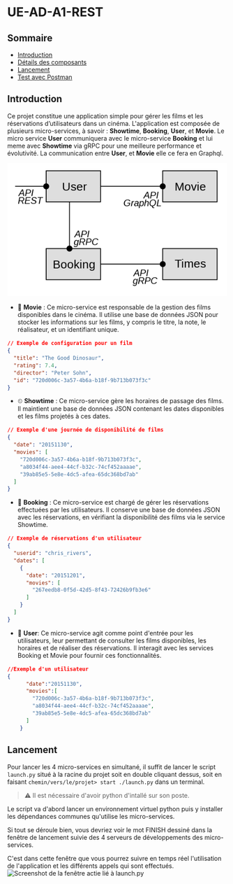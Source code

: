 # UE-AD-A1-REST

## Sommaire
- [Introduction](#introduction)
- [Détails des composants](#details-des-composants)
- [Lancement](#lancement)
- [Test avec Postman](#test-avec-postman)

## Introduction <a name="introduction" />
Ce projet constitue une application simple pour gérer les films et les réservations d’utilisateurs dans un cinéma. L'application est composée de plusieurs micro-services, à savoir : **Showtime**, **Booking**, **User**, et **Movie**. Le micro service **User** communiquera avec le micro-service **Booking** et lui meme avec **Showtime** via gRPC pour une meilleure performance et évolutivité. La communication entre **User**, et **Movie** elle ce fera en Graphql.

<img src="/conception.png" alt="Diagramme  conceptuel de la solution"/>

- 🎥 **Movie** : Ce micro-service est responsable de la gestion des films disponibles dans le cinéma. Il utilise une base de données JSON pour stocker les informations sur les films, y compris le titre, la note, le réalisateur, et un identifiant unique.
```json
// Exemple de configuration pour un film
{
  "title": "The Good Dinosaur",
  "rating": 7.4,
  "director": "Peter Sohn",
  "id": "720d006c-3a57-4b6a-b18f-9b713b073f3c"
}
```
- ⏲ **Showtime** : Ce micro-service gère les horaires de passage des films. Il maintient une base de données JSON contenant les dates disponibles et les films projetés à ces dates.
```json
// Exemple d'une journée de disponibilité de films
{
  "date": "20151130",
  "movies": [
    "720d006c-3a57-4b6a-b18f-9b713b073f3c",
    "a8034f44-aee4-44cf-b32c-74cf452aaaae",
    "39ab85e5-5e8e-4dc5-afea-65dc368bd7ab"
  ]
}
```

- 📖 **Booking** : Ce micro-service est chargé de gérer les réservations effectuées par les utilisateurs. Il conserve une base de données JSON avec les réservations, en vérifiant la disponibilité des films via le service Showtime.
```json
// Exemple de réservations d'un utilisateur
{
  "userid": "chris_rivers",
  "dates": [
    {
      "date": "20151201",
      "movies": [
        "267eedb8-0f5d-42d5-8f43-72426b9fb3e6"
      ]
    }
  ]
}
```

- 👥 **User**: Ce micro-service agit comme point d'entrée pour les utilisateurs, leur permettant de consulter les films disponibles, les horaires et de réaliser des réservations. Il interagit avec les services Booking et Movie pour fournir ces fonctionnalités.
```json
//Exemple d'un utilisateur
{
      "date":"20151130",
      "movies":[
        "720d006c-3a57-4b6a-b18f-9b713b073f3c",
        "a8034f44-aee4-44cf-b32c-74cf452aaaae",
        "39ab85e5-5e8e-4dc5-afea-65dc368bd7ab"
      ]
    }
```
## Lancement <a name="launch" />
Pour lancer les 4 micro-services en simultané, il suffit de lancer le script ```launch.py``` situé à la racine du projet soit en double cliquant dessus, soit en faisant ```chemin/vers/le/projet> start ./launch.py``` dans un terminal.
> ⚠ Il est nécessaire d'avoir python d'intallé sur son poste.

Le script va d'abord lancer un environnement virtuel python puis y installer les dépendances communes qu'utilise les micro-services.

Si tout se déroule bien, vous devriez voir le mot FINISH dessiné dans la fenêtre de lancement suivie des 4 serveurs de développements des micro-services.

C'est dans cette fenêtre que vous pourrez suivre en temps réel l'utilisation de l'application et les différents appels qui sont effectués.
<img src="/trace.png" alt="Screenshot de la fenêtre actie lié à launch.py" />